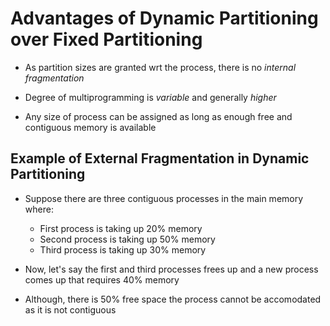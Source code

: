 # Advantages of Dynamic Partitioning over Fixed Partitioning

- As partition sizes are granted wrt the process, there is no *internal fragmentation*

- Degree of multiprogramming is *variable* and generally *higher*

- Any size of process can be assigned as long as enough free and contiguous memory
is available

## Example of External Fragmentation in Dynamic Partitioning

- Suppose there are three contiguous processes in the main memory where:
  - First process is taking up 20% memory
  - Second process is taking up 50% memory
  - Third process is taking up 30% memory

- Now, let's say the first and third processes frees up and a new process comes
up that requires 40% memory

- Although, there is 50% free space the process cannot be accomodated as it is not
contiguous
